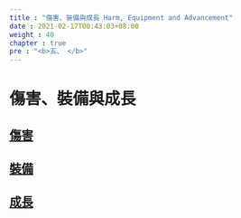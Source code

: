 ```yaml
---
title : "傷害、裝備與成長 Harm, Equipment and Advancement"
date : 2021-02-17T00:43:03+08:00
weight : 40
chapter : true
pre : "<b>五、 </b>"
---
```


# 傷害、裝備與成長

## [傷害](./harm-tracks/)
## [裝備](./equipment-and-treasure/)
## [成長](./advancement/)
